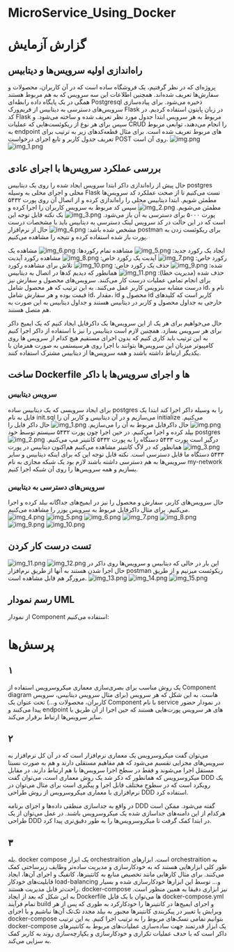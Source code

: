 # MicroService_Using_Docker
# گزارش آزمایش
## راه‌اندازی اولیه سرویس‌ها و دیتابیس
پروژه‌ای که در نظر گرفتیم، یک فروشگاه ساده است که در آن کاربران، محصولات و سفارش‌ها تعریف شده‌اند. همچنین اطلاعات این سه سرویس که به هم مربوط هستند همگی در یک پایگاه داده رابطه‌ای Postgresql ذخیره می‌شود. برای پیاده‌سازی سرویس‌های دسترسی به دیتابیس از فریم‌ورک Flask در زبان پایتون استفاده کردیم. در کد Flask مربوط به هر سرویس ابتدا جدول مورد نظر تعریف شده و ساخته می‌شود. و سپس برای هر نوع از ریکوئست‌هایی که عملیات CRUD را انجام می‌دهند، توابعی مربوط به endpoint های مربوط تعریف شده است. برای مثال قطعه‌کدهای زیر به ترتیب برای تعریف جدول کاربر و تابع اجرای درخواست POST روی آن است.
![img.png](images/img.png)
![img_1.png](images/img_1.png)
## بررسی عملکرد سرویس‌ها با اجرای عادی
حال پیش از راه‌اندازی داکر ابتدا سرویس ایجاد شده را روی یک دیتابیس postgres محلی و اجرای محلی به وسیله Flask تست می‌کنیم تا از صحت عملکرد کد سرویس‌ها مطمئن شویم.
ابتدا دیتابیس محلی را راه‌اندازی کرده و از اتصال آن روی پورت ۵۴۳۲ مطمئن می‌شویم.
![img_2.png](images/img_2.png)
سپس کد مربوط به سرویس کاربران را اجرا کرده و پورت ۵۰۰۰ برای دسترسی به آن باز می‌شود.
![img_3.png](images/img_3.png)
یک نکته قابل توجه این است که در این حالت در کد سرویس لینک دسترسی به دیتابیس باید با مشخصات درست مشخص شده باشد:
![img_4.png](images/img_4.png)
حال از نرم‌افزار postman برای ریکوئست زدن به پورت باز شده استفاده کرده و نتیجه را مشاهده می‌کنیم.

ایجاد یک رکورد جدید:
![img_5.png](images/img_5.png)
مشاهده تمام رکوردها:
![img_6.png](images/img_6.png)
مشاهده یک رکورد خاص:
![img_7.png](images/img_7.png)
آپدیت یک رکورد خاص:
![img_8.png](images/img_8.png)
مشاهده رکورد آپدیت شده:
![img_9.png](images/img_9.png)
حذف یک رکورد خاص:
![img_10.png](images/img_10.png)
تلاش برای مشاهده رکورد حذف شده (مدیریت خطا):
![img_11.png](images/img_11.png)
همانطور که دیدیم کدها در اتصال به دیتابیس برای انجام تمامی عملیات درست کار می‌کنند. سرویس‌های محصول و سفارش نیز درست مشابه سرویس کاربر عمل می‌کنند. به این ترتیب که هر محصول شامل id، نام و قیمت بوده و هر سفارش شامل id، مقدار، id محصول و id کاربر است که کلیدهای خارجی به جداول محصول و کاربر در دیتابیس هستند و جداول دیتابیس به این صورت به هم متصل هستند.

حال می‌خواهیم برای هر یک از این سرویس‌ها یک داکرفایل ایجاد کنیم که یک ایمیج داکر برای هر سرویس بسازد. همچنین لازم است دیتابیس را نیز با استفاده از داکر اجرا کنیم به این ترتیب باید کاری کنیم که بدون اجرای مستقیم هیچ کدام از سرویس ها روی کامپیوتر میزبان این سرویس‌ها بتوانند با اجرا روی هرسیستمی به صورت همزمان با یکدیگر ارتباط داشته باشند و همه سرویس‌ها از دیتابیس مشترک استفاده کنند.
## ساخت Dockerfile ها و اجرای سرویس‌ها با داکر
### سرویس دیتابیس
برای ایجاد سرویسی که یک دیتابیس ساده postgres را به وسیله داکر اجرا کند ابتدا یک فایل به نام init.sql می‌سازیم و در آن دیتابیس و کاربر آن را initialize می‌کنیم.
![img.png](images/images2/img.png)
حال داکرفایل مربوط به آن را می‌سازیم.
![img_1.png](images/images2/img_1.png)
حال داکر فایل را بیلد کرده و اجرا می‌کنیم. در حین اجرا چون پورت ۵۴۳۲ سیستم توسط خود postgres درگیر است پورت ۵۴۳۳ دستگاه را به پورت ۵۴۳۲ کانتینر مپ می‌کنیم.
![img_2.png](images/images2/img_2.png)
![img_3.png](images/images2/img_3.png)
همانطور که در لاگ کانتینر مشاهده می‌کنیم هم‌اکنون دیتابیس در پورت ۵۴۳۳ دستگاه ما قابل دسترسی است. نکته قابل توجه این که برای اینکه دیتابیس و سایر سرویس‌ها به هم دسترسی داشته باشند لازم بود یک شبکه مجازی به نام my-network بسازیم و همه سرویس‌ها را روی آن شبکه اجرا کنیم.
### سرویس‌های دسترسی به دیتابیس
حال سرویس‌های کاربر، سفارش و محصول را نیز در ایمیج‌های جداگانه بیلد کرده و اجرا می‌کنیم. برای مثال داکرفایل مربوط به سرویس یوزر را مشاهده می‌کنیم.
![img_4.png](images/images2/img_4.png)
![img_5.png](images/images2/img_5.png)
![img_6.png](images/images2/img_6.png)
![img_7.png](images/images2/img_7.png)
![img_8.png](images/images2/img_8.png)
![img_9.png](images/images2/img_9.png)
![img_10.png](images/images2/img_10.png)
## تست درست کار کردن
![img_11.png](images/images2/img_11.png)
![img_12.png](images/images2/img_12.png)
این بار در حالی که دیتابیس و سرویس‌ها روی داکر در حال اجرا شدن هستند به آنها از طریق نرم‌افزار postman ریکوئست میزنیم و از طریق مرورگر هم قابل مشاهده است.
![img_13.png](images/images2/img_13.png)
![img_14.png](images/images2/img_14.png)
![img_15.png](images/images2/img_15.png)

## رسم نمودار UML
از نمودار Component استفاده می‌کنیم:



# پرسش‌ها
## ۱
یک روش مناسب برای بصری‌سازی معماری میکروسرویس استفاده از Component diagram هاست. به این شکل که هر سرویس (برای مثال سرویس دیتابیس، سرویس کاربران، محصولات و...) تحت عنوان یک Component با نام service در نمودار حضور پیدا می‌کنند و endpoint های هر سرویس پورت‌هایی هستند که حین اجرا از آن طریق با سایر سرویس‌ها ارتباط برقرار می‌کند. 
## ۲
می‌توان گفت میکروسرویس یک معماری نرم‌افزار است که در آن کل نرم‌افزار به سرویس‌های مجزایی تقسیم می‌شود که هم مفاهیم مستقلی دارند و هم به صورت نسبتا مستقل اجرا می‌شوند و فقط در سطح اجرا سرویس‌ها با هم ارتباط دارند. در مقابل میکروسرویس که همانطور که ذکر شد یک روش معماری است، می‌توان گفت DDD یک رویکرد است که در سطوح مختلف قابل اجرا و پیگیری است برای مثال می‌توان در نرم‌افزاری با معماری میکروسرویس از روش طراحی DDD استفاده کرد. 

در واقع به جداسازی منطقی داده‌ها و اجزای برنامه DDD گفته می‌شود. ممکن است هرکدام از این دامنه‌های جداسازی شده یک میکروسرویس باشند. در عمل می‌توان از یک طراحی DDD در ابتدا کمک گرفت تا میکروسرویس‌ها را به طور دقیق‌تری پیدا کرد.

## ۳
بله. docker compose یک ابزار orchestraition است. ابزارهای orchestraition به طور کلی ابزارهایی هستند که به خودکارسازی و مدیریت ساده‌تر وظایف زیرساختی کمک می‌کنند. برای مثال کارهایی مانند تخصیص منابع به کانتینرها، کانفیگ و اجرای آن‌ها، ایجاد قابلیت‌های خودکار load-balancing و... توسط این ابزارها خودکارسازی شده و بسیار راحت‌تر قابل مدیریت هستند. docker-compose نیز ابزاری دقیقا به همین منظور است. به این شکل که بعد از ایجاد Dockerfile ها می‌توان با یک فایل docker-compose.yml تمام فرآیند build و اجرای ایمیج‌ها در کانتینرها را خودکارکرد به طوری که پس از هر ویرایش یا تغییر در پیکربندی کانتینرها مجبور به بیلد مجدد تک‌تک آن‌ها نباشیم و با اجرای docker-compose بتوانیم تمامی تسک‌های مربوط را به ترتیب اجرا کنیم. به این ترتیب docker-compose یک ابزار قدرتمند جهت ساده‌سازی عملیات‌های مربوط به کانتینرهای داکر است که با حدف عملیات تکراری و خودکارسازی و یکپارچه‌سازی روند به کاربر کمک به سزایی می‌کند.
